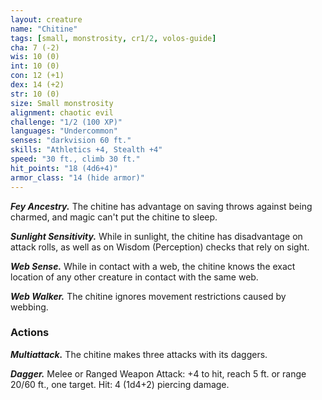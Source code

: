 ```yaml
---
layout: creature
name: "Chitine"
tags: [small, monstrosity, cr1/2, volos-guide]
cha: 7 (-2)
wis: 10 (0)
int: 10 (0)
con: 12 (+1)
dex: 14 (+2)
str: 10 (0)
size: Small monstrosity
alignment: chaotic evil
challenge: "1/2 (100 XP)"
languages: "Undercommon"
senses: "darkvision 60 ft."
skills: "Athletics +4, Stealth +4"
speed: "30 ft., climb 30 ft."
hit_points: "18 (4d6+4)"
armor_class: "14 (hide armor)"
---
```


***Fey Ancestry.*** The chitine has advantage on saving throws against being charmed, and magic can't put the chitine to sleep.

***Sunlight Sensitivity.*** While in sunlight, the chitine has disadvantage on attack rolls, as well as on Wisdom (Perception) checks that rely on sight.

***Web Sense.*** While in contact with a web, the chitine knows the exact location of any other creature in contact with the same web.

***Web Walker.*** The chitine ignores movement restrictions caused by webbing.

### Actions

***Multiattack.*** The chitine makes three attacks with its daggers.

***Dagger.*** Melee or Ranged Weapon Attack: +4 to hit, reach 5 ft. or range 20/60 ft., one target. Hit: 4 (1d4+2) piercing damage.